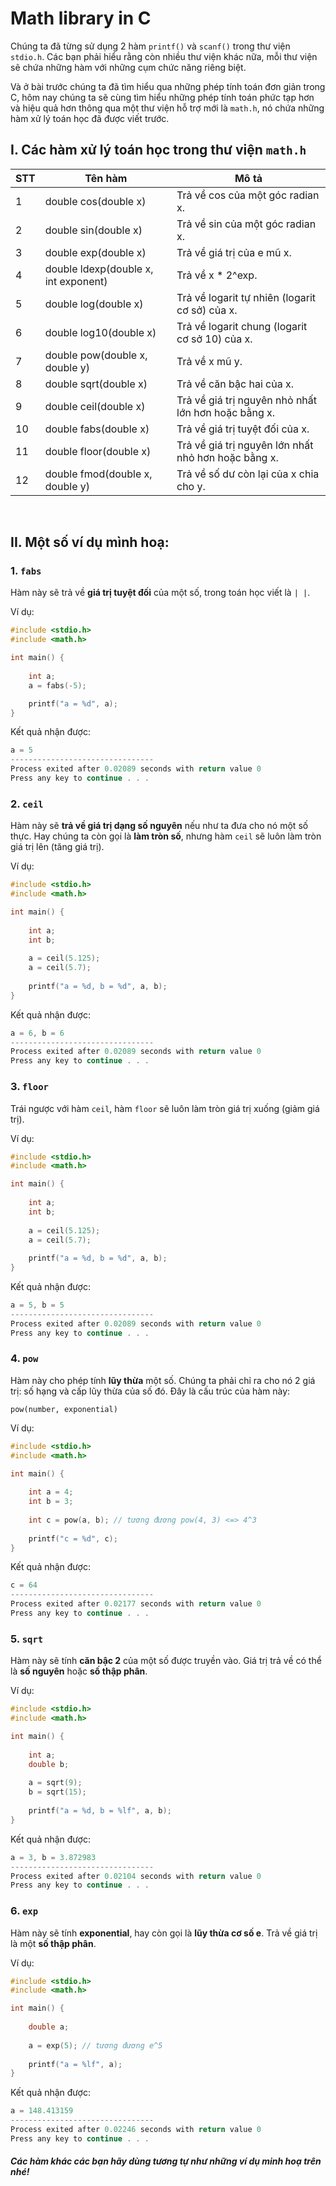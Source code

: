 # Math library in C

Chúng ta đã từng sử dụng 2 hàm `printf()` và `scanf()` trong thư viện `stdio.h`.  Các bạn phải hiểu rằng còn nhiều thư viện khác nữa, mỗi thư viện sẽ chứa những hàm với những cụm chức năng riêng biệt.

Và ở bài trước chúng ta đã tìm hiểu qua những phép tính toán đơn giản trong C, hôm nay chúng ta sẽ cùng tìm hiểu những phép tính toán phức tạp hơn và hiệu quả hơn thông qua một thư viện hỗ trợ mới là `math.h`, nó chứa những hàm xử lý toán học đã được viết trước.

## I. Các hàm xử lý toán học trong thư viện `math.h`

|STT  | Tên hàm | Mô tả |
| --- | ------- | ----- |
| 1	 | double cos(double x)  | Trả về cos của một góc radian x. |
| 2	 | double sin(double x)  | Trả về sin của một góc radian x. |
| 3	 | double exp(double x)  | Trả về giá trị của e mũ x. |
| 4	 | double ldexp(double x, int exponent) |  Trả về x * 2^exp. |
| 5	 | double log(double x)  |Trả về logarit tự nhiên (logarit cơ sở) của x. |
| 6	 | double log10(double x)  | Trả về logarit chung (logarit cơ sở 10) của x. |
| 7	 | double pow(double x, double y)  | Trả về x mũ y. |
| 8	 | double sqrt(double x)  | Trả về căn bậc hai của x. |
| 9	 | double ceil(double x)  | Trả về giá trị nguyên nhỏ nhất lớn hơn hoặc bằng x. |
| 10	 | double fabs(double x)  | Trả về giá trị tuyệt đối của x. |
| 11	 | double floor(double x)  | Trả về giá trị nguyên lớn nhất nhỏ hơn hoặc bằng x. |
| 12	 | double fmod(double x, double y)  | Trả về số dư còn lại của x chia cho y. |

<br />

## II. Một số ví dụ mình hoạ:

### 1. `fabs`

Hàm này sẽ trả về **giá trị tuyệt đối** của một số, trong toán học viết là `| |`. 

Ví dụ:
```c
#include <stdio.h>
#include <math.h>

int main() {
	
    int a;
    a = fabs(-5);

    printf("a = %d", a);	
}
```

Kết quả nhận được:
```c
a = 5  
--------------------------------  
Process exited after 0.02089 seconds with return value 0  
Press any key to continue . . .
```

### 2. `ceil`

Hàm này sẽ **trả về giá trị dạng số nguyên** nếu như ta đưa cho nó một số thực. Hay chúng ta còn gọi là **làm tròn số**, nhưng hàm `ceil` sẽ luôn làm tròn giá trị lên (tăng giá trị).
 
Ví dụ:
```c
#include <stdio.h>
#include <math.h>

int main() {
	
    int a;
    int b;
    
    a = ceil(5.125);
    a = ceil(5.7);
    
    printf("a = %d, b = %d", a, b);	
}
```

Kết quả nhận được:
```c
a = 6, b = 6
--------------------------------  
Process exited after 0.02089 seconds with return value 0  
Press any key to continue . . .
```

### 3. `floor`

Trái ngược với hàm `ceil`, hàm `floor` sẽ luôn làm tròn giá trị xuống (giảm giá trị).

Ví dụ:
```c
#include <stdio.h>
#include <math.h>

int main() {
	
    int a;
    int b;
    
    a = ceil(5.125);
    a = ceil(5.7);
    
    printf("a = %d, b = %d", a, b);	
}
```

Kết quả nhận được:
```c
a = 5, b = 5
--------------------------------  
Process exited after 0.02089 seconds with return value 0  
Press any key to continue . . .
```

### 4. `pow`

Hàm này cho phép tính **lũy thừa** một số. Chúng ta phải chỉ ra cho nó 2 giá trị: số hạng và cấp lũy thừa của số đó. Đây là cấu trúc của hàm này: 

`pow(number, exponential)`

Ví dụ:
```c
#include <stdio.h>
#include <math.h>

int main() {
	
    int a = 4;
    int b = 3;
    
    int c = pow(a, b); // tương đương pow(4, 3) <=> 4^3
    
    printf("c = %d", c);	
}
```

Kết quả nhận được:
```c
c = 64
--------------------------------
Process exited after 0.02177 seconds with return value 0
Press any key to continue . . .
```

### 5. `sqrt`

Hàm này sẽ tính **căn bậc 2** của một số được truyền vào. Giá trị trả về có thể là **số nguyên** hoặc **số thập phân**.

Ví dụ:
```c
#include <stdio.h>
#include <math.h>

int main() {
	
    int a;
    double b;
    
    a = sqrt(9);
    b = sqrt(15);
    
    printf("a = %d, b = %lf", a, b);	
}
```

Kết quả nhận được:
```c
a = 3, b = 3.872983
--------------------------------
Process exited after 0.02104 seconds with return value 0
Press any key to continue . . .
```

### 6. `exp`

Hàm này sẽ tính **exponential**, hay còn gọi là **lũy thừa cơ số e**. Trả về giá trị là một **số thập phân**.

Ví dụ:
```c
#include <stdio.h>
#include <math.h>

int main() {
	
    double a;
    
    a = exp(5); // tương đương e^5
    
    printf("a = %lf", a);	
}
```

Kết quả nhận được:
```c
a = 148.413159
--------------------------------
Process exited after 0.02246 seconds with return value 0
Press any key to continue . . .
```

#### _Các hàm khác các bạn hãy dùng tương tự như những ví dụ minh hoạ trên nhé!_

<br />
